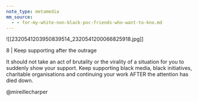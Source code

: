 ```yaml
---
note_type: metamedia
mm_source:
  - - for-my-white-non-black-poc-friends-who-want-to-kno.md
---
```


![[2320541203950839514_2320541200066825918.jpg]]

8 | Keep supporting after
the outrage

It should not take an act of brutality
or the virality of a situation for you to
suddenly show your support. Keep
supporting black media, black
initiatives, charitable organisations
and continuing your work AFTER
the attention has died down.

@mireillecharper

